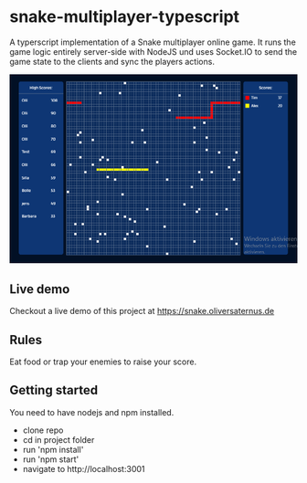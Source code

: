 # snake-multiplayer-typescript
A typerscript implementation of a Snake multiplayer online game.
It runs the game logic entirely server-side with NodeJS und uses Socket.IO to send the game state to the clients and sync the players actions.

![Screenshot](screenshot.png?raw=true "Screenshot")

## Live demo
Checkout a live demo of this project at https://snake.oliversaternus.de

## Rules
Eat food or trap your enemies to raise your score.

## Getting started
You need to have nodejs and npm installed.
  - clone repo
  - cd in project folder
  - run 'npm install'
  - run 'npm start'
  - navigate to http://localhost:3001

